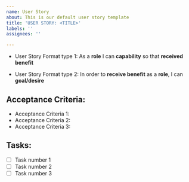```yaml
---
name: User Story
about: This is our default user story template
title: 'USER STORY: <TITLE>'
labels: ''
assignees: ''

---
```


* User Story Format type 1: As a **role** I can **capability** so that **received benefit**

* User Story Format type 2: In order to **receive benefit** as a **role**, I can **goal/desire**

## Acceptance Criteria:
* Acceptance Criteria 1:
* Acceptance Criteria 2:
* Acceptance Criteria 3:

## Tasks:

- [ ] Task number 1
- [ ] Task number 2
- [ ] Task number 3
